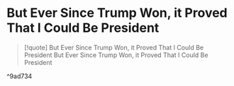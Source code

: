 # But Ever Since Trump Won, it Proved That I Could Be President

> [!quote] But Ever Since Trump Won, it Proved That I Could Be President
> But Ever Since Trump Won, it Proved That I Could Be President

^9ad734

